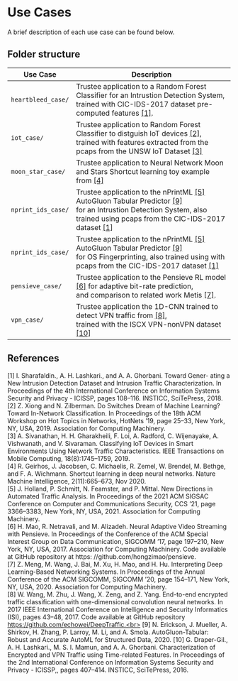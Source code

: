 # Use Cases

A brief description of each use case can be found below.
 

## Folder structure

| Use Case           | Description                                                                                                                                                                                                              |
| ------------------ | ------------------------------------------------------------------------------------------------------------------------------------------------------------------------------------------------------------------------ |
| `heartbleed_case/` | Trustee application to a Random Forest Classifier for an Intrustion Detection System, <br>trained with CIC-IDS-2017 dataset pre-computed features [[1]](#references).                                                    |
| `iot_case/`        | Trustee application to Random Forest Classifier to distguish IoT devices [[2]](#references), <br>trained with features extracted from the pcaps from the UNSW IoT Dataset [[3]](#references)                             |
| `moon_star_case/`  | Trustee application to Neural Network Moon and Stars Shortcut learning toy example from [[4]](#references)                                                                                                               |
| `nprint_ids_case/` | Trustee application to the nPrintML [[5]](#references) AutoGluon Tabular Predictor [[9]](#references) <br>for an Intrustion Detection System, also trained using pcaps from the  CIC-IDS-2017 dataset [[1]](#references) |
| `nprint_ids_case/` | Trustee application to the nPrintML [[5]](#references) AutoGluon Tabular Predictor [[9]](#references) <br>for OS Fingerprinting, also trained using with pcaps from the CIC-IDS-2017 dataset [[1]](#references)          |
| `pensieve_case/`   | Trustee application to the Pensieve RL model [[6]](#references) for adaptive bit-rate prediction, <br>and comparison to related work Metis [[7]](#references).                                                           |
| `vpn_case/`        | Trustee application the 1D-CNN trained to detect VPN traffic from [[8]](#references),<br> trained with the ISCX VPN-nonVPN dataset [[10]](#references)                                                                   |

## References 

[1] I. Sharafaldin., A. H. Lashkari., and A. A. Ghorbani. Toward Gener- ating a New Intrusion Detection Dataset and Intrusion Traffic Characterization. In Proceedings of the 4th International Conference on Information Systems Security and Privacy - ICISSP, pages 108–116. INSTICC, SciTePress, 2018. <br>
[2] Z. Xiong and N. Zilberman. Do Switches Dream of Machine Learning? Toward In-Network Classification. In Proceedings of the 18th ACM Workshop on Hot Topics in Networks, HotNets ’19, page 25–33, New York, NY, USA, 2019. Association for Computing Machinery.<br>
[3] A. Sivanathan, H. H. Gharakheili, F. Loi, A. Radford, C. Wijenayake, A. Vishwanath, and V. Sivaraman. Classifying IoT Devices in Smart Environments Using Network Traffic Characteristics. IEEE Transactions on Mobile Computing, 18(8):1745–1759, 2019. <br>
[4] R. Geirhos, J. Jacobsen, C. Michaelis, R. Zemel, W. Brendel, M. Bethge, and F. A. Wichmann. Shortcut learning in deep neural networks. Nature Machine Intelligence, 2(11):665–673, Nov 2020.<br>
[5] J. Holland, P. Schmitt, N. Feamster, and P. Mittal. New Directions in Automated Traffic Analysis. In Proceedings of the 2021 ACM SIGSAC Conference on Computer and Communications Security, CCS ’21, page 3366–3383, New York, NY, USA, 2021. Association for Computing Machinery.<br>
[6] H. Mao, R. Netravali, and M. Alizadeh. Neural Adaptive Video Streaming with Pensieve. In Proceedings of the Conference of the ACM Special Interest Group on Data Communication, SIGCOMM ’17, page 197–210, New York, NY, USA, 2017. Association for Computing Machinery. Code available at GitHub repository at https: //github.com/hongzimao/pensieve.<br>
[7] Z. Meng, M. Wang, J. Bai, M. Xu, H. Mao, and H. Hu. Interpreting Deep Learning-Based Networking Systems. In Proceedings of the Annual Conference of the ACM SIGCOMM, SIGCOMM ’20, page 154–171, New York, NY, USA, 2020. Association for Computing Machinery.<br>
[8] W. Wang, M. Zhu, J. Wang, X. Zeng, and Z. Yang. End-to-end encrypted traffic classification with one-dimensional convolution neural networks. In 2017 IEEE International Conference on Intelligence and Security Informatics (ISI), pages 43–48, 2017. Code available at GitHub repository https://github.com/echowei/DeepTraffic.<br>
[9] N. Erickson, J. Mueller, A. Shirkov, H. Zhang, P. Larroy, M. Li, and A. Smola. AutoGluon-Tabular: Robust and Accurate AutoML for Structured Data, 2020.
[10] G. Draper-Gil., A. H. Lashkari., M. S. I. Mamun, and A. A. Ghorbani. Characterization of Encrypted and VPN Traffic using Time-related Features. In Proceedings of the 2nd International Conference on Information Systems Security and Privacy - ICISSP,, pages 407–414. INSTICC, SciTePress, 2016.<br>
